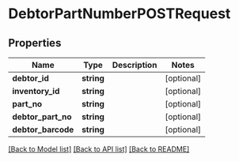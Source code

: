 # DebtorPartNumberPOSTRequest

## Properties
Name | Type | Description | Notes
------------ | ------------- | ------------- | -------------
**debtor_id** | **string** |  | [optional] 
**inventory_id** | **string** |  | [optional] 
**part_no** | **string** |  | [optional] 
**debtor_part_no** | **string** |  | [optional] 
**debtor_barcode** | **string** |  | [optional] 

[[Back to Model list]](../README.md#documentation-for-models) [[Back to API list]](../README.md#documentation-for-api-endpoints) [[Back to README]](../README.md)


